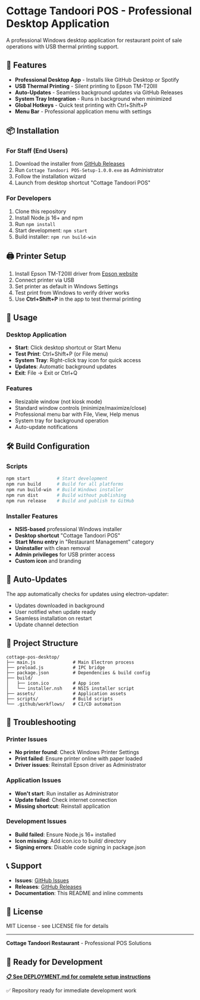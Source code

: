 
# Cottage Tandoori POS - Professional Desktop Application

A professional Windows desktop application for restaurant point of sale operations with USB thermal printing support.

## 🎯 Features

- **Professional Desktop App** - Installs like GitHub Desktop or Spotify
- **USB Thermal Printing** - Silent printing to Epson TM-T20III
- **Auto-Updates** - Seamless background updates via GitHub Releases
- **System Tray Integration** - Runs in background when minimized
- **Global Hotkeys** - Quick test printing with Ctrl+Shift+P
- **Menu Bar** - Professional application menu with settings

## 📦 Installation

### For Staff (End Users)
1. Download the installer from [GitHub Releases](https://github.com/Bodzaman/cottage-pos-desktop/releases)
2. Run `Cottage Tandoori POS-Setup-1.0.0.exe` as Administrator
3. Follow the installation wizard
4. Launch from desktop shortcut "Cottage Tandoori POS"

### For Developers
1. Clone this repository
2. Install Node.js 16+ and npm
3. Run `npm install`
4. Start development: `npm start`
5. Build installer: `npm run build-win`

## 🖨️ Printer Setup

1. Install Epson TM-T20III driver from [Epson website](https://epson.com/support)
2. Connect printer via USB
3. Set printer as default in Windows Settings
4. Test print from Windows to verify driver works
5. Use **Ctrl+Shift+P** in the app to test thermal printing

## 🚀 Usage

### Desktop Application
- **Start**: Click desktop shortcut or Start Menu
- **Test Print**: Ctrl+Shift+P (or File menu)
- **System Tray**: Right-click tray icon for quick access
- **Updates**: Automatic background updates
- **Exit**: File → Exit or Ctrl+Q

### Features
- Resizable window (not kiosk mode)
- Standard window controls (minimize/maximize/close)
- Professional menu bar with File, View, Help menus
- System tray for background operation
- Auto-update notifications

## 🛠️ Build Configuration

### Scripts
```bash
npm start          # Start development
npm run build      # Build for all platforms
npm run build-win  # Build Windows installer
npm run dist       # Build without publishing
npm run release    # Build and publish to GitHub
```

### Installer Features
- **NSIS-based** professional Windows installer
- **Desktop shortcut** "Cottage Tandoori POS"
- **Start Menu entry** in "Restaurant Management" category
- **Uninstaller** with clean removal
- **Admin privileges** for USB printer access
- **Custom icon** and branding

## 🔄 Auto-Updates

The app automatically checks for updates using electron-updater:
- Updates downloaded in background
- User notified when update ready
- Seamless installation on restart
- Update channel detection

## 📁 Project Structure

```
cottage-pos-desktop/
├── main.js              # Main Electron process
├── preload.js           # IPC bridge
├── package.json         # Dependencies & build config
├── build/
│   ├── icon.ico         # App icon
│   └── installer.nsh    # NSIS installer script
├── assets/              # Application assets
├── scripts/             # Build scripts
└── .github/workflows/   # CI/CD automation
```

## 🐛 Troubleshooting

### Printer Issues
- **No printer found**: Check Windows Printer Settings
- **Print failed**: Ensure printer online with paper loaded
- **Driver issues**: Reinstall Epson driver as Administrator

### Application Issues
- **Won't start**: Run installer as Administrator
- **Update failed**: Check internet connection
- **Missing shortcut**: Reinstall application

### Development Issues
- **Build failed**: Ensure Node.js 16+ installed
- **Icon missing**: Add icon.ico to build/ directory
- **Signing errors**: Disable code signing in package.json

## 📞 Support

- **Issues**: [GitHub Issues](https://github.com/Bodzaman/cottage-pos-desktop/issues)
- **Releases**: [GitHub Releases](https://github.com/Bodzaman/cottage-pos-desktop/releases)
- **Documentation**: This README and inline comments

## 📄 License

MIT License - see LICENSE file for details

---

**Cottage Tandoori Restaurant** - Professional POS Solutions


## 🚀 Ready for Development

**[📋 See DEPLOYMENT.md for complete setup instructions](./DEPLOYMENT.md)**

✅ Repository ready for immediate development work


<!-- Build trigger: 1758204269 -->